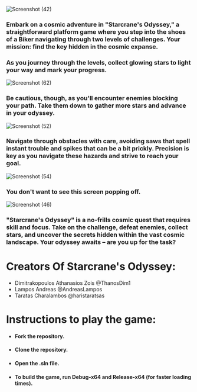 ![Screenshot (42)](https://github.com/AndreasLampos/StarCranes-Odyssey/assets/17687288/88bace7f-bf32-43c5-9e2c-7a3a199beef6)

### Embark on a cosmic adventure in "Starcrane's Odyssey," a straightforward platform game where you step into the shoes of a Biker navigating through two levels of challenges. Your mission: find the key hidden in the cosmic expanse.

### As you journey through the levels, collect glowing stars to light your way and mark your progress. 

![Screenshot (62)](https://github.com/AndreasLampos/StarCranes-Odyssey/assets/17687288/3dfac387-4b99-4b05-ba0e-f881bb5b4cc9)

### Be cautious, though, as you'll encounter enemies blocking your path. Take them down to gather more stars and advance in your odyssey.

![Screenshot (52)](https://github.com/AndreasLampos/StarCranes-Odyssey/assets/17687288/2da591a4-3339-458c-b3a1-7bb05d05f0dd)

### Navigate through obstacles with care, avoiding saws that spell instant trouble and spikes that can be a bit prickly. Precision is key as you navigate these hazards and strive to reach your goal.

![Screenshot (54)](https://github.com/AndreasLampos/StarCranes-Odyssey/assets/17687288/ab55ec35-1b50-44f4-bc85-b86d380a4ce8)

### You don't want to see this screen popping off.


![Screenshot (46)](https://github.com/AndreasLampos/StarCranes-Odyssey/assets/17687288/088dc4df-4182-43a1-8385-cd3b89a630a8)


### "Starcrane's Odyssey" is a no-frills cosmic quest that requires skill and focus. Take on the challenge, defeat enemies, collect stars, and uncover the secrets hidden within the vast cosmic landscape. Your odyssey awaits – are you up for the task?


# Creators Of Starcrane's Odyssey:
* Dimitrakopoulos Athanasios Zois @ThanosDim1
* Lampos Andreas @AndreasLampos
* Taratas Charalambos @haristaratsas


# Instructions to play the game:
* #### Fork the repository.
* #### Clone the repository.
* #### Open the .sln file.
* #### To build the game, run Debug-x64 and Release-x64 (for faster loading times).
